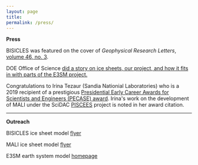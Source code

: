 ```yaml
---
layout: page
title: 
permalink: /press/
---
```


**Press**


BISICLES was featured on the cover of *Geophysical Research Letters*, [volume 46, no. 3](https://agupubs.onlinelibrary.wiley.com/doi/pdf/10.1002/grl.57643).

DOE Office of Science [did a story on ice sheets, our project, and how it fits in with parts of the E3SM project.](https://www.energy.gov/science/articles/simulating-ice-bottom-world-modeling-antarctic-ice-sheets) 

Congratulations to Irina Tezaur (Sandia Nationial Laboratories) who is a 2019 recipient of a prestigious [Presidential Early Career Awards for Scientists and Engineers (PECASE) award](https://www.energy.gov/nnsa/articles/11-nnsa-employees-receive-highest-honor-early-career-scientists-and-engineers?fbclid=IwAR1gVTwdoJhEG5MD9bbjvT3KRN6qVVQtL5HSrQr8ds6-wfLH4n5_CHIyzew). Irina's work on the development of MALI under the SciDAC [PISCEES](https://climatemodeling.science.energy.gov/projects/predicting-ice-sheet-and-climate-evolution-extreme-scales-piscees) project is noted in her award citation.    


___
**Outreach**


BISICLES ice sheet model [flyer](https://e3sm.org/wp-content/uploads/2018/08/ResearchHighlight_BISICLES.pdf)

MALI ice sheet model [flyer](https://climatemodeling.science.energy.gov/sites/default/files/technical-highlights/TechnicalHighlight_MALI.pdf)

E3SM earth system model [homepage](https://e3sm.org/)
